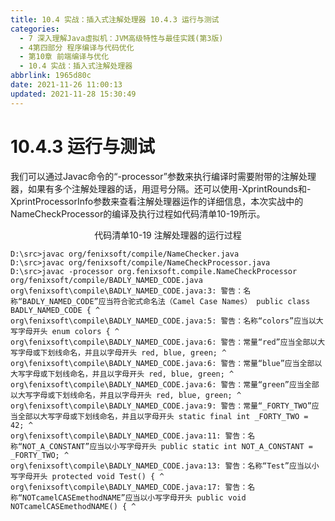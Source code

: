 ```yaml
---
title: 10.4 实战：插入式注解处理器 10.4.3 运行与测试
categories: 
  - 7 深入理解Java虛拟机：JVM高级特性与最佳实践(第3版)
  - 4第四部分 程序编译与代码优化
  - 第10章 前端编译与优化
  - 10.4 实战：插入式注解处理器
abbrlink: 1965d80c
date: 2021-11-26 11:00:13
updated: 2021-11-28 15:30:49
---
```

# 10.4.3 运行与测试
我们可以通过Javac命令的“-processor”参数来执行编译时需要附带的注解处理器，如果有多个注解处理器的话，用逗号分隔。还可以使用-XprintRounds和-XprintProcessorInfo参数来查看注解处理器运作的详细信息，本次实战中的NameCheckProcessor的编译及执行过程如代码清单10-19所示。

<center>代码清单10-19 注解处理器的运行过程</center>

```
D:\src>javac org/fenixsoft/compile/NameChecker.java 
D:\src>javac org/fenixsoft/compile/NameCheckProcessor.java 
D:\src>javac -processor org.fenixsoft.compile.NameCheckProcessor 
org/fenixsoft/compile/BADLY_NAMED_CODE.java 
org\fenixsoft\compile\BADLY_NAMED_CODE.java:3: 警告：名称“BADLY_NAMED_CODE”应当符合驼式命名法（Camel Case Names） public class BADLY_NAMED_CODE { ^ 
org\fenixsoft\compile\BADLY_NAMED_CODE.java:5: 警告：名称“colors”应当以大写字母开头 enum colors { ^ 
org\fenixsoft\compile\BADLY_NAMED_CODE.java:6: 警告：常量“red”应当全部以大写字母或下划线命名，并且以字母开头 red, blue, green; ^ 
org\fenixsoft\compile\BADLY_NAMED_CODE.java:6: 警告：常量“blue”应当全部以大写字母或下划线命名，并且以字母开头 red, blue, green; ^ 
org\fenixsoft\compile\BADLY_NAMED_CODE.java:6: 警告：常量“green”应当全部以大写字母或下划线命名，并且以字母开头 red, blue, green; ^ 
org\fenixsoft\compile\BADLY_NAMED_CODE.java:9: 警告：常量“_FORTY_TWO”应当全部以大写字母或下划线命名，并且以字母开头 static final int _FORTY_TWO = 42; ^ 
org\fenixsoft\compile\BADLY_NAMED_CODE.java:11: 警告：名称“NOT_A_CONSTANT”应当以小写字母开头 public static int NOT_A_CONSTANT = _FORTY_TWO; ^ 
org\fenixsoft\compile\BADLY_NAMED_CODE.java:13: 警告：名称“Test”应当以小写字母开头 protected void Test() { ^ 
org\fenixsoft\compile\BADLY_NAMED_CODE.java:17: 警告：名称“NOTcamelCASEmethodNAME”应当以小写字母开头 public void NOTcamelCASEmethodNAME() { ^
```
